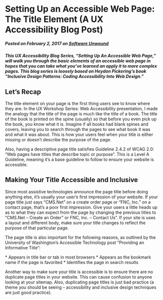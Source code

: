 # Setting Up an Accessible Web Page: The Title Element (A UX Accessibility Blog Post)
##### Posted on February 2, 2017 on [Software Unwound](https://softwareunwound.com/2017/02/02/setting-up-an-accessible-web-page-the-title-element-a-ux-accessibility-blog-post/)
##### This UX Accessibility Blog Series, “Setting Up An Accessible Web Page,” will walk you through the basic elements of an accessible web page in hopes that you can take what you’ve learned an apply it to more complex pages. This blog series is loosely based on Heydon Pickering’s book “Inclusive Design Patterns: Coding Accessibility Into Web Design.”

<h2>Let’s Recap</h2>
<p>The title element on your page is the first thing users see to know where they are. In the UX Workshop Series: Web Accessibility presentation, I made the analogy that the title of the page is much like the title of a book. The title of the book is printed on the spine (usually) so that before you even pick up the book, you know what it is. Imagine if all books had blank spines and covers, leaving you to search through the pages to see what book it was and what it was about. This is how your users feel when your title is either missing or doesn’t describe the purpose of the page.</p>  

<p>Also, having a descriptive page title satisfies Guideline 2.4.2 of WCAG 2.0: “Web pages have titles that describe topic or purpose”. This is a Level A Guideline, meaning it’s a base guideline to follow to ensure your website is accessible.</p>

<h2>Making Your Title Accessible and Inclusive</h2>
<p>Since most assistive technologies announce the page title before doing anything else, it’s usually your user’s first impression of your website. If your page title just says “CMS.Net” on a create order page or “FNC, Inc.” on a contact page, that’s a poor first impression. Give your users a little heads up as to what they can expect from the page by changing the previous titles to “CMS.Net – Create an Order” or FNC, Inc. – Contact Us”. If your site is uses a layout and different body, make sure your title changes to reflect the purpose of that particular page. </p> 

<p>The page title is also important for the following reasons, as outlined by the University of Washington’s Accessible Technology post “Providing an Informative Title”:</p>
*	Appears in title bar or tab in most browsers
*	Appears as the bookmark name if the page is favorited
*	Identifies the page in search results

<p>Another way to make sure your title is accessible is to ensure there are no duplicate page titles in your website. This can cause confusion to anyone looking at your sitemap. Also, duplicating page titles is just bad practice (a theme you should be seeing – accessibility and inclusive design techniques are just good practice). </p>
